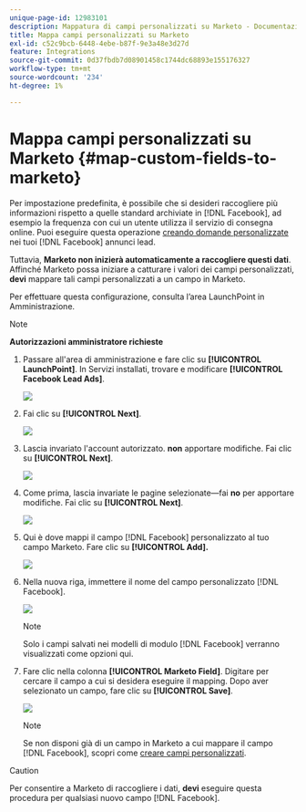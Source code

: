 ```yaml
---
unique-page-id: 12983101
description: Mappatura di campi personalizzati su Marketo - Documentazione Marketo - Documentazione del prodotto
title: Mappa campi personalizzati su Marketo
exl-id: c52c9bcb-6448-4ebe-b87f-9e3a48e3d27d
feature: Integrations
source-git-commit: 0d37fbdb7d08901458c1744dc68893e155176327
workflow-type: tm+mt
source-wordcount: '234'
ht-degree: 1%

---
```


# Mappa campi personalizzati su Marketo {#map-custom-fields-to-marketo}

Per impostazione predefinita, è possibile che si desideri raccogliere più informazioni rispetto a quelle standard archiviate in [!DNL Facebook], ad esempio la frequenza con cui un utente utilizza il servizio di consegna online. Puoi eseguire questa operazione [creando domande personalizzate](https://www.facebook.com/business/help/774623835981457?helpref=uf_permalink) nei tuoi [!DNL Facebook] annunci lead.

Tuttavia, **Marketo non inizierà automaticamente a raccogliere questi dati**. Affinché Marketo possa iniziare a catturare i valori dei campi personalizzati, **devi** mappare tali campi personalizzati a un campo in Marketo.

Per effettuare questa configurazione, consulta l’area LaunchPoint in Amministrazione.

>[!NOTE]
>
>**Autorizzazioni amministratore richieste**

1. Passare all&#39;area di amministrazione e fare clic su **[!UICONTROL LaunchPoint]**. In Servizi installati, trovare e modificare **[!UICONTROL Facebook Lead Ads]**.

   ![](assets/image2017-10-24-9-3a32-3a16.png)

1. Fai clic su **[!UICONTROL Next]**.

   ![](assets/image2017-10-24-14-3a55-3a13.png)

1. Lascia invariato l&#39;account autorizzato. **non** apportare modifiche. Fai clic su **[!UICONTROL Next]**.

   ![](assets/image2017-10-24-14-3a56-3a48.png)

1. Come prima, lascia invariate le pagine selezionate—fai **no** per apportare modifiche. Fai clic su **[!UICONTROL Next]**.

   ![](assets/image2017-10-24-15-3a0-3a54.png)

1. Qui è dove mappi il campo [!DNL Facebook] personalizzato al tuo campo Marketo. Fare clic su **[!UICONTROL Add].**

   ![](assets/image2017-10-24-9-3a33-3a49.png)

1. Nella nuova riga, immettere il nome del campo personalizzato [!DNL Facebook].

   ![](assets/image2017-10-24-9-3a37-3a3.png)

   >[!NOTE]
   >
   >Solo i campi salvati nei modelli di modulo [!DNL Facebook] verranno visualizzati come opzioni qui.

1. Fare clic nella colonna **[!UICONTROL Marketo Field]**. Digitare per cercare il campo a cui si desidera eseguire il mapping. Dopo aver selezionato un campo, fare clic su **[!UICONTROL Save]**.

   ![](assets/image2017-10-24-11-3a16-3a42.png)

   >[!NOTE]
   >
   >Se non disponi già di un campo in Marketo a cui mappare il campo [!DNL Facebook], scopri come [creare campi personalizzati](/help/marketo/product-docs/administration/field-management/create-a-custom-field-in-marketo.md).

>[!CAUTION]
>
>Per consentire a Marketo di raccogliere i dati, **devi** eseguire questa procedura per qualsiasi nuovo campo [!DNL Facebook].
